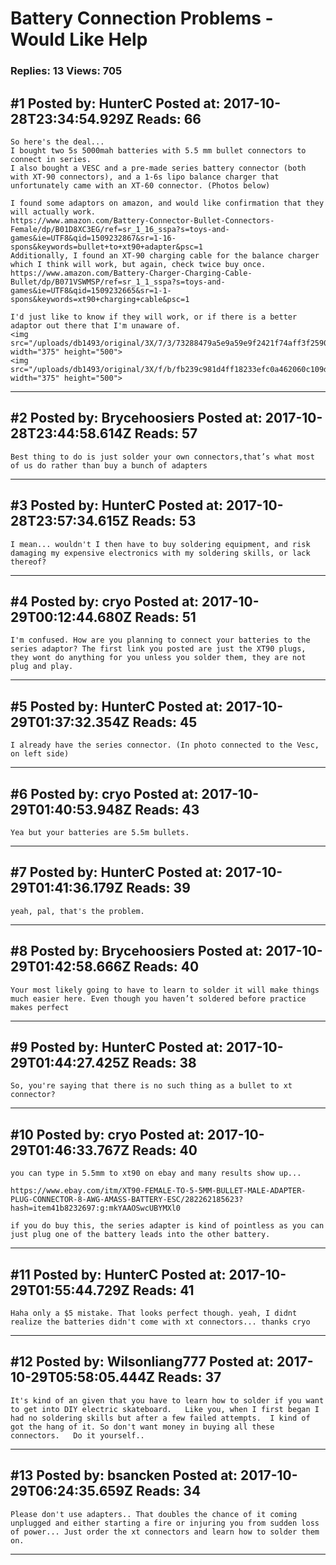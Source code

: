 # Battery Connection Problems - Would Like Help

### Replies: 13 Views: 705

## \#1 Posted by: HunterC Posted at: 2017-10-28T23:34:54.929Z Reads: 66

```
So here's the deal...
I bought two 5s 5000mah batteries with 5.5 mm bullet connectors to connect in series.
I also bought a VESC and a pre-made series battery connector (both with XT-90 connectors), and a 1-6s lipo balance charger that unfortunately came with an XT-60 connector. (Photos below)

I found some adaptors on amazon, and would like confirmation that they will actually work.
https://www.amazon.com/Battery-Connector-Bullet-Connectors-Female/dp/B01D8XC3EG/ref=sr_1_16_sspa?s=toys-and-games&ie=UTF8&qid=1509232867&sr=1-16-spons&keywords=bullet+to+xt90+adapter&psc=1
Additionally, I found an XT-90 charging cable for the balance charger which I think will work, but again, check twice buy once.
https://www.amazon.com/Battery-Charger-Charging-Cable-Bullet/dp/B071VSWMSP/ref=sr_1_1_sspa?s=toys-and-games&ie=UTF8&qid=1509232665&sr=1-1-spons&keywords=xt90+charging+cable&psc=1

I'd just like to know if they will work, or if there is a better adaptor out there that I'm unaware of.
<img src="/uploads/db1493/original/3X/7/3/73288479a5e9a59e9f2421f74aff3f2590e35535.jpeg" width="375" height="500">
<img src="/uploads/db1493/original/3X/f/b/fb239c981d4ff18233efc0a462060c109d259bd9.jpeg" width="375" height="500">
```

---
## \#2 Posted by: Brycehoosiers Posted at: 2017-10-28T23:44:58.614Z Reads: 57

```
Best thing to do is just solder your own connectors,that’s what most of us do rather than buy a bunch of adapters
```

---
## \#3 Posted by: HunterC Posted at: 2017-10-28T23:57:34.615Z Reads: 53

```
I mean... wouldn't I then have to buy soldering equipment, and risk damaging my expensive electronics with my soldering skills, or lack thereof?
```

---
## \#4 Posted by: cryo Posted at: 2017-10-29T00:12:44.680Z Reads: 51

```
I'm confused. How are you planning to connect your batteries to the series adaptor? The first link you posted are just the XT90 plugs, they wont do anything for you unless you solder them, they are not plug and play.
```

---
## \#5 Posted by: HunterC Posted at: 2017-10-29T01:37:32.354Z Reads: 45

```
I already have the series connector. (In photo connected to the Vesc, on left side)
```

---
## \#6 Posted by: cryo Posted at: 2017-10-29T01:40:53.948Z Reads: 43

```
Yea but your batteries are 5.5m bullets.
```

---
## \#7 Posted by: HunterC Posted at: 2017-10-29T01:41:36.179Z Reads: 39

```
yeah, pal, that's the problem.
```

---
## \#8 Posted by: Brycehoosiers Posted at: 2017-10-29T01:42:58.666Z Reads: 40

```
Your most likely going to have to learn to solder it will make things much easier here. Even though you haven’t soldered before practice makes perfect
```

---
## \#9 Posted by: HunterC Posted at: 2017-10-29T01:44:27.425Z Reads: 38

```
So, you're saying that there is no such thing as a bullet to xt connector?
```

---
## \#10 Posted by: cryo Posted at: 2017-10-29T01:46:33.767Z Reads: 40

```
you can type in 5.5mm to xt90 on ebay and many results show up...

https://www.ebay.com/itm/XT90-FEMALE-TO-5-5MM-BULLET-MALE-ADAPTER-PLUG-CONNECTOR-8-AWG-AMASS-BATTERY-ESC/282262185623?hash=item41b8232697:g:mkYAAOSwcUBYMXl0

if you do buy this, the series adapter is kind of pointless as you can just plug one of the battery leads into the other battery.
```

---
## \#11 Posted by: HunterC Posted at: 2017-10-29T01:55:44.729Z Reads: 41

```
Haha only a $5 mistake. That looks perfect though. yeah, I didnt realize the batteries didn't come with xt connectors... thanks cryo
```

---
## \#12 Posted by: Wilsonliang777 Posted at: 2017-10-29T05:58:05.444Z Reads: 37

```
It's kind of an given that you have to learn how to solder if you want to get into DIY electric skateboard.   Like you, when I first began I had no soldering skills but after a few failed attempts.  I kind of got the hang of it. So don't want money in buying all these connectors.   Do it yourself..
```

---
## \#13 Posted by: bsancken Posted at: 2017-10-29T06:24:35.659Z Reads: 34

```
Please don't use adapters.. That doubles the chance of it coming unplugged and either starting a fire or injuring you from sudden loss of power... Just order the xt connectors and learn how to solder them on.
```

---
